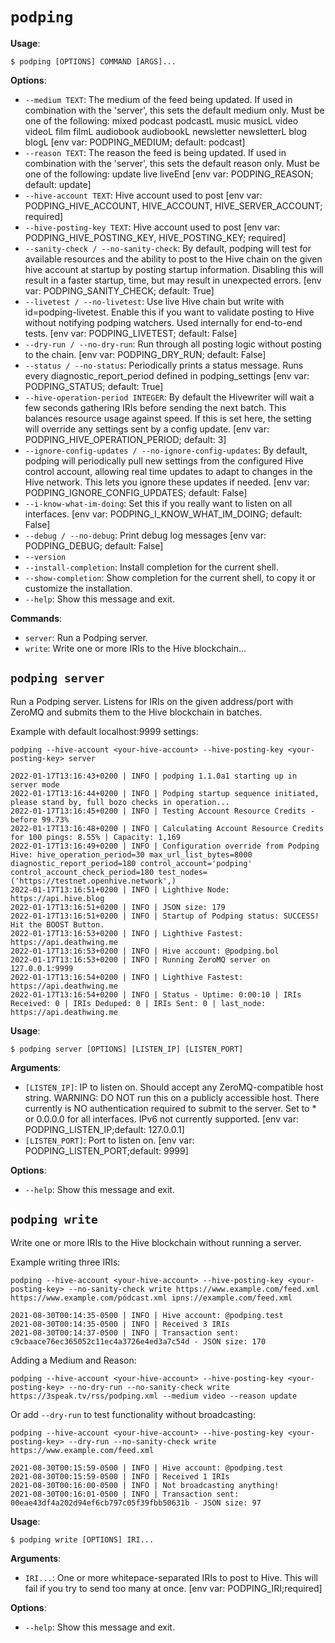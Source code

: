 # `podping`

**Usage**:

```console
$ podping [OPTIONS] COMMAND [ARGS]...
```

**Options**:

* `--medium TEXT`: The medium of the feed being updated. If used in combination with the 'server', this sets the default medium only. Must be one of the following: mixed podcast podcastL music musicL video videoL film filmL audiobook audiobookL newsletter newsletterL blog blogL  [env var: PODPING_MEDIUM; default: podcast]
* `--reason TEXT`: The reason the feed is being updated. If used in combination with the 'server', this sets the default reason only. Must be one of the following: update live liveEnd  [env var: PODPING_REASON; default: update]
* `--hive-account TEXT`: Hive account used to post  [env var: PODPING_HIVE_ACCOUNT, HIVE_ACCOUNT, HIVE_SERVER_ACCOUNT; required]
* `--hive-posting-key TEXT`: Hive account used to post  [env var: PODPING_HIVE_POSTING_KEY, HIVE_POSTING_KEY; required]
* `--sanity-check / --no-sanity-check`: By default, podping will test for available resources and the ability to post to the Hive chain on the given hive account at startup by posting startup information. Disabling this will result in a faster startup, time, but may result in unexpected errors.  [env var: PODPING_SANITY_CHECK; default: True]
* `--livetest / --no-livetest`: Use live Hive chain but write with id=podping-livetest. Enable this if you want to validate posting to Hive without notifying podping watchers. Used internally for end-to-end tests.  [env var: PODPING_LIVETEST; default: False]
* `--dry-run / --no-dry-run`: Run through all posting logic without posting to the chain.  [env var: PODPING_DRY_RUN; default: False]
* `--status / --no-status`: Periodically prints a status message. Runs every diagnostic_report_period defined in podping_settings  [env var: PODPING_STATUS; default: True]
* `--hive-operation-period INTEGER`: By default the Hivewriter will wait a few seconds gathering IRIs before sending the next batch. This balances resource usage against speed. If this is set here, the setting will override any settings sent by a config update.  [env var: PODPING_HIVE_OPERATION_PERIOD; default: 3]
* `--ignore-config-updates / --no-ignore-config-updates`: By default, podping will periodically pull new settings from the configured Hive control account, allowing real time updates to adapt to changes in the Hive network. This lets you ignore these updates if needed.  [env var: PODPING_IGNORE_CONFIG_UPDATES; default: False]
* `--i-know-what-im-doing`: Set this if you really want to listen on all interfaces.  [env var: PODPING_I_KNOW_WHAT_IM_DOING; default: False]
* `--debug / --no-debug`: Print debug log messages  [env var: PODPING_DEBUG; default: False]
* `--version`
* `--install-completion`: Install completion for the current shell.
* `--show-completion`: Show completion for the current shell, to copy it or customize the installation.
* `--help`: Show this message and exit.

**Commands**:

* `server`: Run a Podping server.
* `write`: Write one or more IRIs to the Hive blockchain...

## `podping server`

Run a Podping server.  Listens for IRIs on the given address/port with ZeroMQ and
submits them to the Hive blockchain in batches.

Example with default localhost:9999 settings:
```
podping --hive-account <your-hive-account> --hive-posting-key <your-posting-key> server

2022-01-17T13:16:43+0200 | INFO | podping 1.1.0a1 starting up in server mode
2022-01-17T13:16:44+0200 | INFO | Podping startup sequence initiated, please stand by, full bozo checks in operation...
2022-01-17T13:16:45+0200 | INFO | Testing Account Resource Credits - before 99.73%
2022-01-17T13:16:48+0200 | INFO | Calculating Account Resource Credits for 100 pings: 8.55% | Capacity: 1,169
2022-01-17T13:16:49+0200 | INFO | Configuration override from Podping Hive: hive_operation_period=30 max_url_list_bytes=8000 diagnostic_report_period=180 control_account='podping' control_account_check_period=180 test_nodes=('https://testnet.openhive.network',)
2022-01-17T13:16:51+0200 | INFO | Lighthive Node: https://api.hive.blog
2022-01-17T13:16:51+0200 | INFO | JSON size: 179
2022-01-17T13:16:51+0200 | INFO | Startup of Podping status: SUCCESS! Hit the BOOST Button.
2022-01-17T13:16:53+0200 | INFO | Lighthive Fastest: https://api.deathwing.me
2022-01-17T13:16:53+0200 | INFO | Hive account: @podping.bol
2022-01-17T13:16:53+0200 | INFO | Running ZeroMQ server on 127.0.0.1:9999
2022-01-17T13:16:54+0200 | INFO | Lighthive Fastest: https://api.deathwing.me
2022-01-17T13:16:54+0200 | INFO | Status - Uptime: 0:00:10 | IRIs Received: 0 | IRIs Deduped: 0 | IRIs Sent: 0 | last_node: https://api.deathwing.me
```

**Usage**:

```console
$ podping server [OPTIONS] [LISTEN_IP] [LISTEN_PORT]
```

**Arguments**:

* `[LISTEN_IP]`: IP to listen on. Should accept any ZeroMQ-compatible host string. WARNING: DO NOT run this on a publicly accessible host. There currently is NO authentication required to submit to the server. Set to * or 0.0.0.0 for all interfaces. IPv6 not currently supported.  [env var: PODPING_LISTEN_IP;default: 127.0.0.1]
* `[LISTEN_PORT]`: Port to listen on.  [env var: PODPING_LISTEN_PORT;default: 9999]

**Options**:

* `--help`: Show this message and exit.

## `podping write`

Write one or more IRIs to the Hive blockchain without running a server.


Example writing three IRIs:
```
podping --hive-account <your-hive-account> --hive-posting-key <your-posting-key> --no-sanity-check write https://www.example.com/feed.xml https://www.example.com/pódcast.xml ipns://example.com/feed.xml

2021-08-30T00:14:35-0500 | INFO | Hive account: @podping.test
2021-08-30T00:14:35-0500 | INFO | Received 3 IRIs
2021-08-30T00:14:37-0500 | INFO | Transaction sent: c9cbaace76ec365052c11ec4a3726e4ed3a7c54d - JSON size: 170
```

Adding a Medium and Reason:
```
podping --hive-account <your-hive-account> --hive-posting-key <your-posting-key> --no-dry-run --no-sanity-check write https://3speak.tv/rss/podping.xml --medium video --reason update
```


Or add `--dry-run` to test functionality without broadcasting:
```
podping --hive-account <your-hive-account> --hive-posting-key <your-posting-key> --dry-run --no-sanity-check write https://www.example.com/feed.xml

2021-08-30T00:15:59-0500 | INFO | Hive account: @podping.test
2021-08-30T00:15:59-0500 | INFO | Received 1 IRIs
2021-08-30T00:16:00-0500 | INFO | Not broadcasting anything!
2021-08-30T00:16:01-0500 | INFO | Transaction sent: 00eae43df4a202d94ef6cb797c05f39fbb50631b - JSON size: 97
```

**Usage**:

```console
$ podping write [OPTIONS] IRI...
```

**Arguments**:

* `IRI...`: One or more whitepace-separated IRIs to post to Hive. This will fail if you try to send too many at once.  [env var: PODPING_IRI;required]

**Options**:

* `--help`: Show this message and exit.
